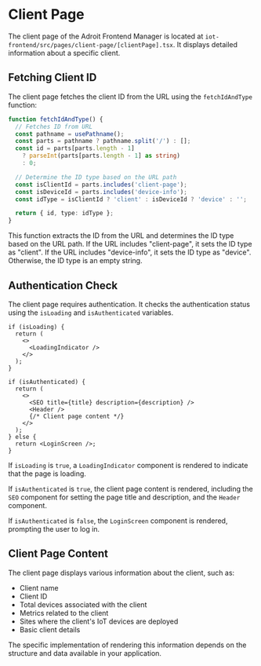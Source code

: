 # Client Page

The client page of the Adroit Frontend Manager is located at `iot-frontend/src/pages/client-page/[clientPage].tsx`. It displays detailed information about a specific client.

## Fetching Client ID

The client page fetches the client ID from the URL using the `fetchIdAndType` function:

```ts
function fetchIdAndType() {
  // Fetches ID from URL
  const pathname = usePathname();
  const parts = pathname ? pathname.split('/') : [];
  const id = parts[parts.length - 1]
    ? parseInt(parts[parts.length - 1] as string)
    : 0;

  // Determine the ID type based on the URL path
  const isClientId = parts.includes('client-page');
  const isDeviceId = parts.includes('device-info');
  const idType = isClientId ? 'client' : isDeviceId ? 'device' : '';

  return { id, type: idType };
}
```

This function extracts the ID from the URL and determines the ID type based on the URL path. If the URL includes "client-page", it sets the ID type as "client". If the URL includes "device-info", it sets the ID type as "device". Otherwise, the ID type is an empty string.

## Authentication Check

The client page requires authentication. It checks the authentication status using the `isLoading` and `isAuthenticated` variables.

```tsx
if (isLoading) {
  return (
    <>
      <LoadingIndicator />
    </>
  );
}

if (isAuthenticated) {
  return (
    <>
      <SEO title={title} description={description} />
      <Header />
      {/* Client page content */}
    </>
  );
} else {
  return <LoginScreen />;
}
```

If `isLoading` is `true`, a `LoadingIndicator` component is rendered to indicate that the page is loading.

If `isAuthenticated` is `true`, the client page content is rendered, including the `SEO` component for setting the page title and description, and the `Header` component.

If `isAuthenticated` is `false`, the `LoginScreen` component is rendered, prompting the user to log in.

## Client Page Content

The client page displays various information about the client, such as:

- Client name
- Client ID
- Total devices associated with the client
- Metrics related to the client
- Sites where the client's IoT devices are deployed
- Basic client details

The specific implementation of rendering this information depends on the structure and data available in your application.
